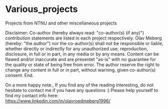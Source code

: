 # Various_projects
Projects from NTNU and other miscellaneous projects



Disclaimer:       Co-author (hereby always read: "co-author(s) (if any)") contribution statements are listed in each project respectively.
Olav Meberg (hereby: "the author") nor the co-author(s) shall not be responsible or liable, whether directly or indirectly for any unauthorized use, reproduction,  disclosure, in full or in part, in any media or by any means. Content can be flawed and/or inaccurate and are presentet "as-is" with no guarantee for the quality or state of being free from error. The author reserve the right to change any content in full or in part, without warning, given co-author(s) consent. 
End. 


On a more happy note.,      If you find any of the reading interesting, do not hesitate to contact me if you have any questions :)
Please help yourself to find my contact info here: https://www.linkedin.com/in/olavroedmeberg1996/
